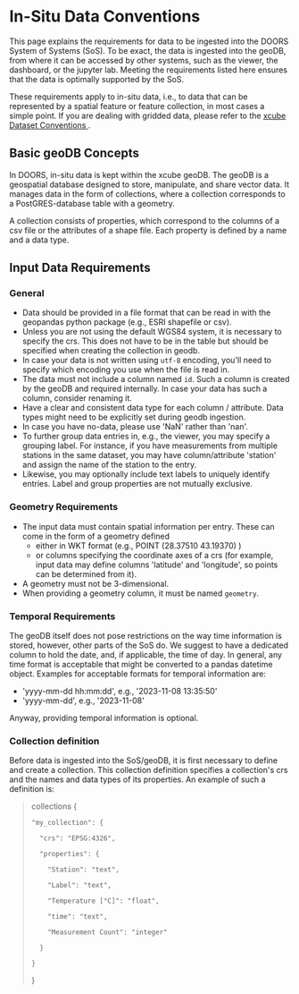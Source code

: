# In-Situ Data Conventions

This page explains the requirements for data to be ingested into the DOORS 
System of Systems (SoS). 
To be exact, the data is ingested into the geoDB, from where it can be accessed
by other systems, such as the viewer, the dashboard, or the jupyter lab.
Meeting the requirements listed here ensures that the data is optimally 
supported by the SoS.

These requirements apply to in-situ data, i.e., to data that can be represented
by a spatial feature or feature collection, in most cases a simple point.
If you are dealing with gridded data, please refer to the 
[xcube Dataset Conventions
](https://xcube.readthedocs.io/en/latest/cubespec.html).

## Basic geoDB Concepts

In DOORS, in-situ data is kept within the xcube geoDB. 
The geoDB is a geospatial database designed to store, manipulate, and share 
vector data.
It manages data in the form of collections, where a collection corresponds to
a PostGRES-database table with a geometry.

A collection consists of properties, which correspond to the columns of a csv 
file or the attributes of a shape file.
Each property is defined by a name and a data type.

## Input Data Requirements

### General

- Data should be provided in a file format that can be read in with the 
  geopandas python package (e.g., ESRI shapefile or csv).
- Unless you are not using the default WGS84 system, it is necessary to specify 
  the crs. 
  This does not have to be in the table but should be specified when creating 
  the collection in geodb.
- In case your data is not written using `utf-8` encoding, you'll need to 
  specify which encoding you use when the file is read in.
- The data must not include a column named `id`. 
  Such a column is created by the geoDB and required internally.
  In case your data has such a column, consider renaming it.
- Have a clear and consistent data type for each column / attribute. 
  Data types might need to be explicitly set during geodb ingestion.
- In case you have no-data, please use 'NaN' rather than 'nan'.
- To further group data entries in, e.g., the viewer, you may specify a grouping
  label. For instance, if you have measurements from multiple stations in the 
  same dataset, you may have column/attribute 'station' and assign the name of
  the station to the entry.
- Likewise, you may optionally include text labels to uniquely identify entries.
  Label and group properties are not mutually exclusive.

### Geometry Requirements

- The input data must contain spatial information per entry.
These can come in the form of a geometry defined 
  - either in WKT format (e.g., POINT (28.37510 43.19370) )
  - or columns specifying the coordinate axes of a crs (for example, input data 
    may define columns 'latitude' and 'longitude', so points can be determined 
    from it).
- A geometry must not be 3-dimensional.
- When providing a geometry column, it must be named `geometry`.

### Temporal Requirements

The geoDB itself does not pose restrictions on the way time information is 
stored, however, other parts of the SoS do.
We suggest to have a dedicated column to hold the date, and, if applicable,
the time of day.
In general, any time format is acceptable that might be converted to a pandas 
datetime object.
Examples for acceptable formats for temporal information are:
- 'yyyy-mm-dd hh:mm:dd', e.g., '2023-11-08 13:35:50'
- 'yyyy-mm-dd', e.g., '2023-11-08'

Anyway, providing temporal information is optional.

### Collection definition

Before data is ingested into the SoS/geoDB, it is first necessary to define and
create a collection.
This collection definition specifies a collection's crs and the names and data
types of its properties.
An example of such a definition is:

> collections {
> 
>     "my_collection": {
> 
>       "crs": "EPSG:4326",
> 
>       "properties": {
> 
>         "Station": "text",
> 
>         "Label": "text",
> 
>         "Temperature [°C]": "float",
> 
>         "time": "text",
> 
>         "Measurement Count": "integer"
> 
>       }
> 
>     }
> 
>}
